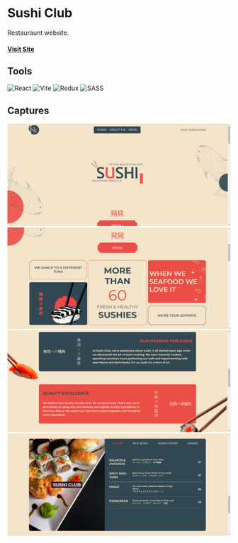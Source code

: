 # Sushi Club

Restauraunt website.

#### [Visit Site](https://sushi-club.netlify.app/)

## Tools

![React](https://img.shields.io/badge/react-%2320232a.svg?style=for-the-badge&logo=react&logoColor=%2361DAFB) ![Vite](https://img.shields.io/badge/vite-%23646CFF.svg?style=for-the-badge&logo=vite&logoColor=white) ![Redux](https://img.shields.io/badge/redux-%23593d88.svg?style=for-the-badge&logo=redux&logoColor=white) ![SASS](https://img.shields.io/badge/SASS-hotpink.svg?style=for-the-badge&logo=SASS&logoColor=white)

## Captures

![Main Page](public/captures/Screenshot-welcome.png)
![](public/captures/Screenshot-intro.png)
![](public/captures/Screenshot-about.png)
![](public/captures/Screenshot-menu.png)
